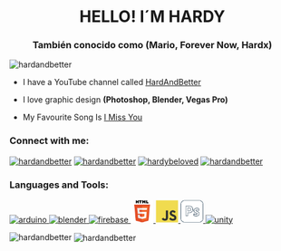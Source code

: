 <h1 align="center">HELLO! I´M HARDY</h1>
<h3 align="center">También conocido como (Mario, Forever Now, Hardx)</h3>

<p align="left"> <img src="https://komarev.com/ghpvc/?username=hardandbetter&label=Profile%20views&color=0e75b6&style=flat" alt="hardandbetter" /> </p>

- I have a YouTube channel called [HardAndBetter](https://www.youtube.com/channel/UCBGKQOsuOunPENPod5hrMlw)

- I love graphic design **(Photoshop, Blender, Vegas Pro)**

- My Favourite Song Is [I Miss You](https://open.spotify.com/intl-es/track/1AdYZ6X00nXmO613Y7GJOl?si=4d553df2b21940de)

<h3 align="left">Connect with me:</h3>
<p align="left">
<a href="https://codepen.io/hardandbetter" target="blank"><img align="center" src="https://raw.githubusercontent.com/rahuldkjain/github-profile-readme-generator/master/src/images/icons/Social/codepen.svg" alt="hardandbetter" height="30" width="40" /></a>
<a href="https://dev.to/hardandbetter" target="blank"><img align="center" src="https://raw.githubusercontent.com/rahuldkjain/github-profile-readme-generator/master/src/images/icons/Social/devto.svg" alt="hardandbetter" height="30" width="40" /></a>
<a href="https://instagram.com/hardybeloved" target="blank"><img align="center" src="https://raw.githubusercontent.com/rahuldkjain/github-profile-readme-generator/master/src/images/icons/Social/instagram.svg" alt="hardybeloved" height="30" width="40" /></a>
<a href="https://www.youtube.com/c/hardandbetter" target="blank"><img align="center" src="https://raw.githubusercontent.com/rahuldkjain/github-profile-readme-generator/master/src/images/icons/Social/youtube.svg" alt="hardandbetter" height="30" width="40" /></a>
</p>

<h3 align="left">Languages and Tools:</h3>
<p align="left"> <a href="https://www.arduino.cc/" target="_blank" rel="noreferrer"> <img src="https://cdn.worldvectorlogo.com/logos/arduino-1.svg" alt="arduino" width="40" height="40"/> </a> <a href="https://www.blender.org/" target="_blank" rel="noreferrer"> <img src="https://download.blender.org/branding/community/blender_community_badge_white.svg" alt="blender" width="40" height="40"/> </a> <a href="https://firebase.google.com/" target="_blank" rel="noreferrer"> <img src="https://www.vectorlogo.zone/logos/firebase/firebase-icon.svg" alt="firebase" width="40" height="40"/> </a> <a href="https://www.w3.org/html/" target="_blank" rel="noreferrer"> <img src="https://raw.githubusercontent.com/devicons/devicon/master/icons/html5/html5-original-wordmark.svg" alt="html5" width="40" height="40"/> </a> <a href="https://developer.mozilla.org/en-US/docs/Web/JavaScript" target="_blank" rel="noreferrer"> <img src="https://raw.githubusercontent.com/devicons/devicon/master/icons/javascript/javascript-original.svg" alt="javascript" width="40" height="40"/> </a> <a href="https://www.photoshop.com/en" target="_blank" rel="noreferrer"> <img src="https://raw.githubusercontent.com/devicons/devicon/master/icons/photoshop/photoshop-line.svg" alt="photoshop" width="40" height="40"/> </a> <a href="https://unity.com/" target="_blank" rel="noreferrer"> <img src="https://www.vectorlogo.zone/logos/unity3d/unity3d-icon.svg" alt="unity" width="40" height="40"/> </a> </p>

<p><img align="left" src="https://github-readme-stats.vercel.app/api/top-langs?username=hardandbetter&show_icons=true&locale=en&layout=compact" alt="hardandbetter" /></p>

<p>&nbsp;<img align="center" src="https://github-readme-stats.vercel.app/api?username=hardandbetter&show_icons=true&locale=en" alt="hardandbetter" /></p>

